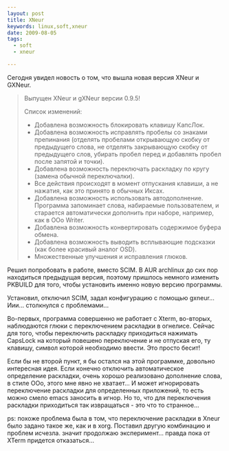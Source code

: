```yaml
--- 
layout: post
title: XNeur
keywords: linux,soft,xneur
date: 2009-08-05
tags:
  - soft
  - xneur

---
```

Сегодня увидел новость о том, что вышла новая версия XNeur и GXNeur.
<blockquote>Выпущен XNeur и gXNeur версии 0.9.5!

Список изменений:
<ul>
	<li>Добавлена возможность блокировать клавишу КапсЛок.</li>
	<li>Добавлена возможность исправлять пробелы со знаками препинания (отделять пробелами открывающую скобку от предыдущего слова, не отделять закрывающую скобку от предыдущего слов, убирать пробел перед и добавлять пробел после запятой и точки).</li>
	<li>Добавлена возможность переключать раскладку по кругу (замена обычной переключалки).</li>
	<li>Все действия происходят в момент отпускания клавиши, а не нажатия, как это принято в обычных Иксах.</li>
	<li>Добавлена возможность использовать автодополнение. Программа запоминает слова, набираемые пользователем, и старается автоматически дополнить при наборе, например, как в ООо Writer.</li>
	<li>Добавлена возможность конвертировать содержимое буфера обмена.</li>
	<li>Добавлена возможность выводить всплывающие подсказки (как более красивый аналог OSD).</li>
	<li>Множественные улучшения и исправления глюков.</li>
</ul>
</blockquote>

Решил попробовать в работе, вместо SCIM. В AUR archlinux до сих пор находиться предыдущая версия, поэтому пришлось немного изменить PKBUILD для того, чтобы установить именно новую версию программы.

Установил, отключил SCIM, задал конфигурацию с помощью gxneur... Иии... столкнулся с проблемами...

Во-первых, программа совершенно не работает с Xterm, во-вторых, наблюдаются глюки с переключением раскладки в огнелисе. Сейчас для того, чтобы переключить раскладку приходиться нажимать CapsLock на который повешено переключение и не отпуская его, ту клавишу, символ которой необходимо ввести. Это просто бесит!

Если бы не второй пункт, я бы остался на этой программке, довольно интересная идея. Если конечно отключить автоматическое определение раскладки, очень хорошо реализовано дополнение слова, в стиле ООо, этого мне явно не хватает... И может игнорировать переключение раскладки для определенных приложений, то есть можно смело emacs заносить в игнор. Но то, что для переключения раскладки приходиться так извращаться - это что то странное...

ps: похоже проблема была в том, что переключение раскладки в Xneur было задано такое же, как и в xorg. Поставил другую комбинацию и проблем исчезла. значит продолжаю эксперимент... правда пока от XTerm придется отказаться...

